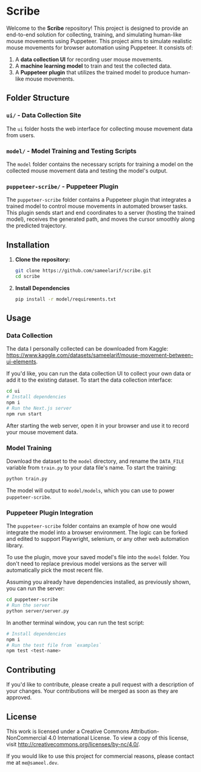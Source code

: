 # Scribe

Welcome to the **Scribe** repository! This project is designed to provide an end-to-end solution for collecting, training, and simulating human-like mouse movements using Puppeteer. This project aims to simulate realistic mouse movements for browser automation using Puppeteer. It consists of:

1. A **data collection UI** for recording user mouse movements.
2. A **machine learning model** to train and test the collected data.
3. A **Puppeteer plugin** that utilizes the trained model to produce human-like mouse movements.

## Folder Structure

### `ui/` - Data Collection Site

The `ui` folder hosts the web interface for collecting mouse movement data from users.

### `model/` - Model Training and Testing Scripts

The `model` folder contains the necessary scripts for training a model on the collected mouse movement data and testing the model's output.

### `puppeteer-scribe/` - Puppeteer Plugin

The `puppeteer-scribe` folder contains a Puppeteer plugin that integrates a trained model to control mouse movements in automated browser tasks. This plugin sends start and end coordinates to a server (hosting the trained model), receives the generated path, and moves the cursor smoothly along the predicted trajectory.

## Installation

1. **Clone the repository:**
   ```bash
   git clone https://github.com/sameelarif/scribe.git
   cd scribe
   ```
2. **Install Dependencies**
   ```bash
   pip install -r model/requirements.txt
   ```

## Usage

### Data Collection

The data I personally collected can be downloaded from Kaggle: https://www.kaggle.com/datasets/sameelarif/mouse-movement-between-ui-elements.

If you'd like, you can run the data collection UI to collect your own data or add it to the existing dataset. To start the data collection interface:

```bash
cd ui
# Install dependencies
npm i
# Run the Next.js server
npm run start
```

After starting the web server, open it in your browser and use it to record your mouse movement data.

### Model Training

Download the dataset to the `model` directory, and rename the `DATA_FILE` variable from `train.py` to your data file's name. To start the training:

```bash
python train.py
```

The model will output to `model/models`, which you can use to power `puppeteer-scribe`.

### Puppeteer Plugin Integration

The `puppeteer-scribe` folder contains an example of how one would integrate the model into a browser environment. The logic can be forked and edited to support Playwright, selenium, or any other web automation library.

To use the plugin, move your saved model's file into the `model` folder. You don't need to replace previous model versions as the server will automatically pick the most recent file.

Assuming you already have dependencies installed, as previously shown, you can run the server:

```bash
cd puppeteer-scribe
# Run the server
python server/server.py
```

In another terminal window, you can run the test script:

```bash
# Install dependencies
npm i
# Run the test file from `examples`
npm test <test-name>
```

## Contributing

If you'd like to contribute, please create a pull request with a description of your changes. Your contributions will be merged as soon as they are approved.

## License

This work is licensed under a Creative Commons Attribution-NonCommercial 4.0 International License.
To view a copy of this license, visit http://creativecommons.org/licenses/by-nc/4.0/.

If you would like to use this project for commercial reasons, please contact me at `me@sameel.dev`.
